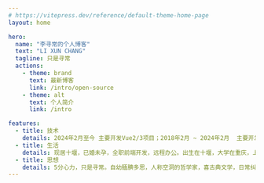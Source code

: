 ```yaml
---
# https://vitepress.dev/reference/default-theme-home-page
layout: home

hero:
  name: "李寻常的个人博客"
  text: "LI XUN CHANG"
  tagline: 只是寻常
  actions:
    - theme: brand
      text: 最新博客
      link: /intro/open-source
    - theme: alt
      text: 个人简介
      link: /intro

features:
  - title: 技术
    details: 2024年2月至今 主要开发Vue2/3项目；2018年2月 ~ 2024年2月  主要开发React项目；2016年10月 ~ 2018年2月 主要开发Android项目；2016年2月 ~ 2016年10月 自学Java/Android开发...
  - title: 生活
    details: 现居十堰，已婚未孕，全职前端开发，远程办公。出生在十堰，大学在重庆，上海生活了3个月，银川生活了3个月，忻州生活1年，朔州生活6个月，深圳2个月，广州1个月，西安2个月，苏州8个月，杭州8年...
  - title: 思想
    details: 5分心力，只是寻常。自幼腼腆多思，人称空洞的哲学家，喜古典文学，日常纠结儒道思想选择，后接触马克思，限于个人心力，都是了解个皮毛，后偏爱阳明心学，磨炼知行合一...
---
```


